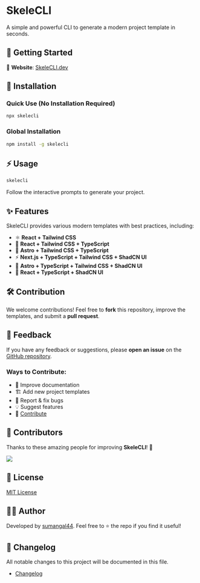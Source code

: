 # SkeleCLI

A simple and powerful CLI to generate a modern project template in seconds.

## 🚀 Getting Started

🔗 **Website**: [SkeleCLI.dev](https://skelecli-dev.vercel.app/)

## 📌 Installation

### Quick Use (No Installation Required)
```bash
npx skelecli
```

### Global Installation
```bash
npm install -g skelecli
```

## ⚡ Usage
```bash
skelecli
```
Follow the interactive prompts to generate your project.

## ✨ Features
SkeleCLI provides various modern templates with best practices, including:

- ⚛ **React + Tailwind CSS**
- 🔷 **React + Tailwind CSS + TypeScript**
- 🚀 **Astro + Tailwind CSS + TypeScript**
- ⚡ **Next.js + TypeScript + Tailwind CSS + ShadCN UI**
- 🌟 **Astro + TypeScript + Tailwind CSS + ShadCN UI**
- 💎 **React + TypeScript + ShadCN UI**

## 🛠 Contribution
We welcome contributions! Feel free to **fork** this repository, improve the templates, and submit a **pull request**.


## 🌟 Feedback

If you have any feedback or suggestions, please **open an issue** on the [GitHub repository](https://github.com/sumangal44/skelecli/issues).


### Ways to Contribute:
- 📝 Improve documentation
- 🏗 Add new project templates
- 🐞 Report & fix bugs
- 💡 Suggest features
-  🚀 [Contribute](./CONTRIBUTING.md)

## 👥 Contributors
Thanks to these amazing people for improving **SkeleCLI**! 🚀

<a href="https://github.com/sumangal44/skelecli/graphs/contributors">
  <img src="https://contrib.rocks/image?repo=sumangal44/skelecli" />
</a>

## 📜 License
[MIT License](./LICENSE)

## 👨‍💻 Author
Developed by [sumangal44](https://github.com/sumangal44). Feel free to ⭐ the repo if you find it useful!

## 📝 Changelog

All notable changes to this project will be documented in this file.
- [Changelog](./CHANGELOG.md)





